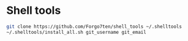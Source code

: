 # Shell tools

```bash
git clone https://github.com/Forgo7ten/shell_tools ~/.shelltools
~/.shelltools/install_all.sh git_username git_email
```